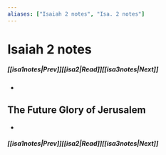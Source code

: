```yaml
---
aliases: ["Isaiah 2 notes", "Isa. 2 notes"]
---
```

# Isaiah 2 notes
##### <span class=arrow-left></span>[[isa1notes|Prev]]<span class=navigation-separator></span>[[isa2|Read]]<span class=navigation-separator></span>[[isa3notes|Next]]<span class=arrow-right></span>
- 
## The Future Glory of Jerusalem
- 
##### <span class=arrow-left></span>[[isa1notes|Prev]]<span class=navigation-separator></span>[[isa2|Read]]<span class=navigation-separator></span>[[isa3notes|Next]]<span class=arrow-right></span>